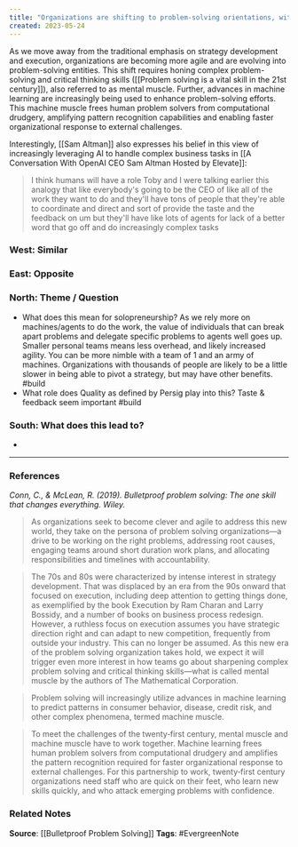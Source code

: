 ```yaml
---
title: "Organizations are shifting to problem-solving orientations, with AI playing a crucial role"
created: 2023-05-24
---
```


As we move away from the traditional emphasis on strategy development and execution, organizations are becoming more agile and are evolving into problem-solving entities. This shift requires honing complex problem-solving and critical thinking skills ([[Problem solving is a vital skill in the 21st century]]), also referred to as mental muscle. Further, advances in machine learning are increasingly being used to enhance problem-solving efforts. This machine muscle frees human problem solvers from computational drudgery, amplifying pattern recognition capabilities and enabling faster organizational response to external challenges.

Interestingly, [[Sam Altman]] also expresses his belief in this view of increasingly leveraging AI to handle complex business tasks in [[A Conversation With OpenAI CEO Sam Altman  Hosted by Elevate]]:

>  I think humans will have a role Toby and I were talking earlier this analogy that like everybody's going to be the CEO of like all of the work they want to do and they'll have tons of people that they're able to coordinate and direct and sort of provide the taste and the feedback on um but they'll have like lots of agents for lack of a better word that go off and do increasingly complex tasks


### West: Similar


### East: Opposite


### North: Theme / Question
- What does this mean for solopreneurship? As we rely more on machines/agents to do the work, the value of individuals that can break apart problems and delegate specific problems to agents well goes up. Smaller personal teams means less overhead, and likely increased agility. You can be more nimble with a team of 1 and an army of machines. Organizations with thousands of people are likely to be a little slower in being able to pivot a strategy, but may have other benefits. #build 
- What role does Quality as defined by Persig play into this? Taste & feedback seem important #build

### South: What does this lead to?
- 


---
### References

*Conn, C., & McLean, R. (2019). Bulletproof problem solving: The one skill that changes everything. Wiley.*

> As organizations seek to become clever and agile to address this new world, they take on the persona of problem solving organizations—a drive to be working on the right problems, addressing root causes, engaging teams around short duration work plans, and allocating responsibilities and timelines with accountability.

> The 70s and 80s were characterized by intense interest in strategy development. That was displaced by an era from the 90s onward that focused on execution, including deep attention to getting things done, as exemplified by the book Execution by Ram Charan and Larry Bossidy, and a number of books on business process redesign. However, a ruthless focus on execution assumes you have strategic direction right and can adapt to new competition, frequently from outside your industry. This can no longer be assumed. As this new era of the problem solving organization takes hold, we expect it will trigger even more interest in how teams go about sharpening complex problem solving and critical thinking skills—what is called mental muscle by the authors of The Mathematical Corporation.

> Problem solving will increasingly utilize advances in machine learning to predict patterns in consumer behavior, disease, credit risk, and other complex phenomena, termed machine muscle.

> To meet the challenges of the twenty‐first century, mental muscle and machine muscle have to work together. Machine learning frees human problem solvers from computational drudgery and amplifies the pattern recognition required for faster organizational response to external challenges. For this partnership to work, twenty‐first century organizations need staff who are quick on their feet, who learn new skills quickly, and who attack emerging problems with confidence.

### Related Notes
**Source**: [[Bulletproof Problem Solving]]
**Tags**: #EvergreenNote
